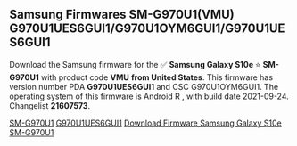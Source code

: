 <h2>Samsung Firmwares SM-G970U1(VMU) G970U1UES6GUI1/G970U1OYM6GUI1/G970U1UES6GUI1</h2>
Download the Samsung firmware for the ✅ <strong>Samsung Galaxy S10e </strong> ⭐ <strong>SM-G970U1</strong> with product code <strong>VMU</strong> <strong> from United States</strong>. This firmware has version number PDA <strong>G970U1UES6GUI1</strong> and CSC G970U1OYM6GUI1. The operating system of this firmware is Android R , with build date 2021-09-24. Changelist <strong>21607573</strong>.


[SM-G970U1](https://samfirm.shop/samsung/model/SM-G970U1)
[G970U1UES6GUI1](https://samfirm.shop/samsung/pda/G970U1UES6GUI1)
[Download Firmware Samsung Galaxy S10e SM-G970U1](https://samfirm.shop/samsung/firmware/459308)
